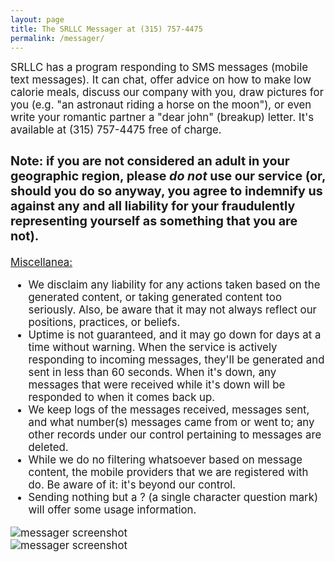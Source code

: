 ```yaml
---
layout: page
title: The SRLLC Messager at (315) 757-4475
permalink: /messager/
---
```


<big>SRLLC has a program responding to SMS messages (mobile text messages). It can chat, offer advice on how to make low calorie meals, discuss our company with you, draw pictures for you (e.g. "an astronaut riding a horse on the moon"), or even write your romantic partner a "dear john" (breakup) letter. It's available at (315) 757-4475 free of charge.

<p><h3>Note: if you are not considered an adult in your geographic region, please <i>do not</i> use our service (or, should you do so anyway, you agree to indemnify us against any and all liability for your fraudulently representing yourself as something that you are not).</h3></p>


<u>Miscellanea:</u>
- We disclaim any liability for any actions taken based on the generated content, or taking generated content too seriously. Also, be aware that it may not always reflect our positions, practices, or beliefs.
- Uptime is not guaranteed, and it may go down for days at a time without warning. When the service is actively responding to incoming messages, they'll be generated and sent in less than 60 seconds. When it's down, any messages that were received while it's down will be responded to when it comes back up.
- We keep logs of the messages received, messages sent, and what number(s) messages came from or went to; any other records under our control pertaining to messages are deleted.
- While we do no filtering whatsoever based on message content, the mobile providers that we are registered with do. Be aware of it: it's beyond our control.
- Sending nothing but a ? (a single character question mark) will offer some usage information.

<section><div class="image"><img src="{{site.baseurl}}/images/screenshot-messager01.jpg" alt="messager screenshot" class="editable"/></div></section>
<section><div class="image"><img src="{{site.baseurl}}/images/screenshot-messager02.png" alt="messager screenshot" class="editable"/></div></section>
